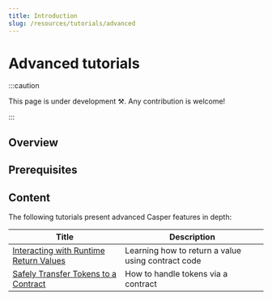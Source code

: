 ```yaml
---
title: Introduction
slug: /resources/tutorials/advanced
---
```


# Advanced tutorials

:::caution

This page is under development ⚒. Any contribution is welcome!

:::

## Overview

## Prerequisites

## Content

The following tutorials present advanced Casper features in depth:

| Title                                                       | Description                                                      |
| ----------------------------------------------------------- | ---------------------------------------------------------------- |
|[Interacting with Runtime Return Values](/resources/tutorials/advanced/return-values-tutorial.md)| Learning how to return a value using contract code |
|[Safely Transfer Tokens to a Contract](/resources/tutorials/advanced/transfer-token-to-contract.md) | How to handle tokens via a contract |

